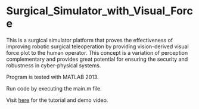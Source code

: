 # Surgical_Simulator_with_Visual_Force
This is a surgical simulator platform that proves the effectiveness of improving robotic surgical teleoperation by providing vision-derived visual force plot to the human operator. This concept is a variation of perception complementary and provides great potential for ensuring the security and robustness in cyber-physical systems.

Program is tested with MATLAB 2013.

Run code by executing the main.m file.

Visit [here](https://youtu.be/TQfYROOYnQY) for the tutorial and demo video.
